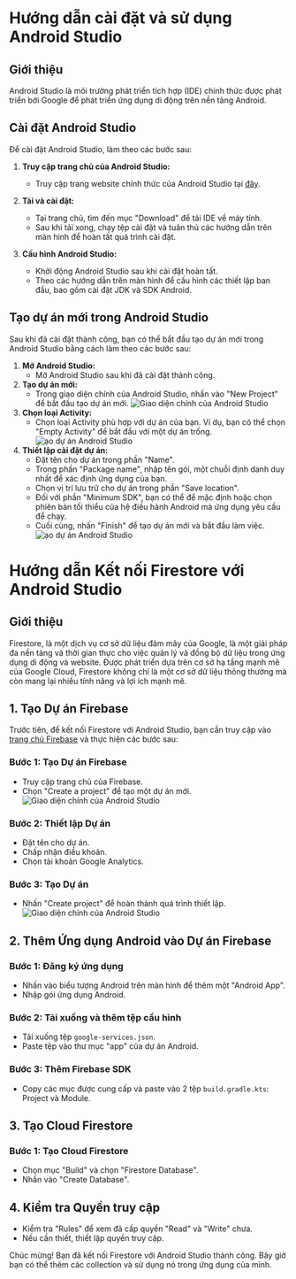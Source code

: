 # Hướng dẫn cài đặt và sử dụng Android Studio

## Giới thiệu

Android Studio là môi trường phát triển tích hợp (IDE) chính thức được phát triển bởi Google để phát triển ứng dụng di động trên nền tảng Android. 

## Cài đặt Android Studio

Để cài đặt Android Studio, làm theo các bước sau:

1. **Truy cập trang chủ của Android Studio:**
   - Truy cập trang website chính thức của Android Studio tại [đây](https://developer.android.com/studio).

2. **Tải và cài đặt:**
   - Tại trang chủ, tìm đến mục "Download" để tải IDE về máy tính.
   - Sau khi tải xong, chạy tệp cài đặt và tuân thủ các hướng dẫn trên màn hình để hoàn tất quá trình cài đặt.

3. **Cấu hình Android Studio:**
   - Khởi động Android Studio sau khi cài đặt hoàn tất.
   - Theo các hướng dẫn trên màn hình để cấu hình các thiết lập ban đầu, bao gồm cài đặt JDK và SDK Android.

## Tạo dự án mới trong Android Studio

Sau khi đã cài đặt thành công, bạn có thể bắt đầu tạo dự án mới trong Android Studio bằng cách làm theo các bước sau:

1. **Mở Android Studio:**
   - Mở Android Studio sau khi đã cài đặt thành công.
2. **Tạo dự án mới:**
   - Trong giao diện chính của Android Studio, nhấn vào "New Project" để bắt đầu tạo dự án mới.
![Giao diện chính của Android Studio](https://firebasestorage.googleapis.com/v0/b/theryna-fd1d9.appspot.com/o/github%2Fgdc.png?alt=media&token=c09e20af-0e9d-413c-a800-d91caa91bd4f)
3. **Chọn loại Activity:**
   - Chọn loại Activity phù hợp với dự án của bạn. Ví dụ, bạn có thể chọn "Empty Activity" để bắt đầu với một dự án trống.
![ạo dự án Android Studio](https://firebasestorage.googleapis.com/v0/b/theryna-fd1d9.appspot.com/o/github%2Fas.png?alt=media&token=226a8707-05cd-4b2e-8315-1f350758fa4b)
4. **Thiết lập cài đặt dự án:**
   - Đặt tên cho dự án trong phần "Name".
   - Trong phần "Package name", nhập tên gói, một chuỗi định danh duy nhất để xác định ứng dụng của bạn.
   - Chọn vị trí lưu trữ cho dự án trong phần "Save location".
   - Đối với phần "Minimum SDK", bạn có thể để mặc định hoặc chọn phiên bản tối thiểu của hệ điều hành Android mà ứng dụng yêu cầu để chạy.
   - Cuối cùng, nhấn "Finish" để tạo dự án mới và bắt đầu làm việc.
![ạo dự án Android Studio](https://firebasestorage.googleapis.com/v0/b/theryna-fd1d9.appspot.com/o/github%2Fpic.png?alt=media&token=739e85da-42ba-4600-8146-95607dc15802)

# Hướng dẫn Kết nối Firestore với Android Studio
## Giới thiệu
Firestore, là một dịch vụ cơ sở dữ liệu đám mây của Google, là một giải pháp đa nền tảng và thời gian thực cho việc quản lý và đồng bộ dữ liệu trong ứng dụng di động và website. Được phát triển dựa trên cơ sở hạ tầng mạnh mẽ của Google Cloud, Firestore không chỉ là một cơ sở dữ liệu thông thường mà còn mang lại nhiều tính năng và lợi ích mạnh mẽ.

## 1. Tạo Dự án Firebase

Trước tiên, để kết nối Firestore với Android Studio, bạn cần truy cập vào [trang chủ Firebase](https://firebase.google.com/docs/firestore) và thực hiện các bước sau:

### Bước 1: Tạo Dự án Firebase
- Truy cập trang chủ của Firebase.
- Chọn "Create a project" để tạo một dự án mới.
![Giao diện chính của Android Studio](https://firebasestorage.googleapis.com/v0/b/theryna-fd1d9.appspot.com/o/github%2Fpic.png?alt=media&token=739e85da-42ba-4600-8146-95607dc15802)

### Bước 2: Thiết lập Dự án
- Đặt tên cho dự án.
- Chấp nhận điều khoản.
- Chọn tài khoản Google Analytics.

### Bước 3: Tạo Dự án
- Nhấn "Create project" để hoàn thành quá trình thiết lập.
![Giao diện chính của Android Studio](https://firebasestorage.googleapis.com/v0/b/theryna-fd1d9.appspot.com/o/github%2Ff2.png?alt=media&token=1ec38313-9b08-4573-b83e-7a31c9a19e7a)

## 2. Thêm Ứng dụng Android vào Dự án Firebase

### Bước 1: Đăng ký ứng dụng
- Nhấn vào biểu tượng Android trên màn hình để thêm một "Android App".
- Nhập gói ứng dụng Android.

### Bước 2: Tải xuống và thêm tệp cấu hình
- Tải xuống tệp `google-services.json`.
- Paste tệp vào thư mục "app" của dự án Android.

### Bước 3: Thêm Firebase SDK
- Copy các mục được cung cấp và paste vào 2 tệp `build.gradle.kts`: Project và Module.

## 3. Tạo Cloud Firestore

### Bước 1: Tạo Cloud Firestore
- Chọn mục "Build" và chọn "Firestore Database".
- Nhấn vào "Create Database".

## 4. Kiểm tra Quyền truy cập

- Kiểm tra "Rules" để xem đã cấp quyền "Read" và "Write" chưa. 
- Nếu cần thiết, thiết lập quyền truy cập.

Chúc mừng! Bạn đã kết nối Firestore với Android Studio thành công. Bây giờ bạn có thể thêm các collection và sử dụng nó trong ứng dụng của mình.

